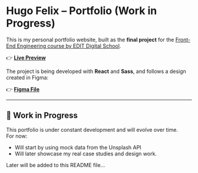# Hugo Felix – Portfolio (Work in Progress)

This is my personal portfolio website, built as the **final project** for the [Front-End Engineering course by EDIT Digital School](https://weareedit.io/formacao/?tipoId=54&areaId=82).

👉 [**Live Preview**](https://uxhugo.vercel.app/)

The project is being developed with **React** and **Sass**, and follows a design created in Figma: 

👉 [**Figma File**](https://www.figma.com/design/NtJL01fDXNejN8RX8m3Fdq/Portfolio-2025?node-id=18-121&t=jc9QOhJejCWJaOYY-1)

---

## 🚧 Work in Progress
This portfolio is under constant development and will evolve over time.  
For now:
- Will start by using mock data from the Unsplash API
- Will later showcase my real case studies and design work.

Later will be added to this README file...